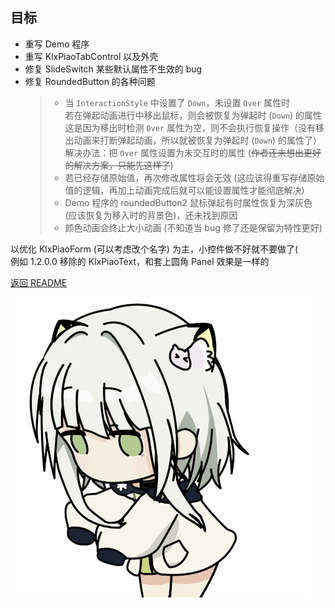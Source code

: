 ## 目标

- 重写 Demo 程序
- 重写 KlxPiaoTabControl 以及外壳
- 修复 SlideSwitch 某些默认属性不生效的 bug
- 修复 RoundedButton 的各种问题
  > - 当 ```InteractionStyle``` 中设置了 ```Down```，未设置 ```Over``` 属性时<br>
  >   若在弹起动画进行中移出鼠标，则会被恢复为弹起时 (``` Down ```) 的属性<br>
  >   这是因为移出时检测 ```Over``` 属性为空，则不会执行恢复操作（没有移出动画来打断弹起动画，所以就被恢复为弹起时 (``` Down ```) 的属性了）<br>
  >   解决办法：把 ```Over``` 属性设置为未交互时的属性 (<s>作者还未想出更好的解决方案，只能先这样了</s>)<br>
  > - 若已经存储原始值，再次修改属性将会无效 (这应该得重写存储原始值的逻辑，再加上动画完成后就可以能设置属性才能彻底解决)
  > - Demo 程序的 roundedButton2 鼠标弹起有时属性恢复为深灰色 (应该恢复为移入时的背景色)，还未找到原因
  > - 颜色动画会终止大小动画 (不知道当 bug 修了还是保留为特性更好)

以优化 KlxPiaoForm (可以考虑改个名字) 为主，小控件做不好就不要做了(<br>
例如 1.2.0.0 移除的 KlxPiaoText，和套上圆角 Panel 效果是一样的

[返回 README](/README.md)

![target](screenshot/target.gif)